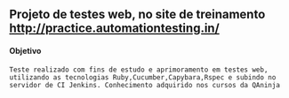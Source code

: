 ## Projeto de testes web,  no site de treinamento  http://practice.automationtesting.in/


#### Objetivo
`
Teste realizado com fins de estudo e aprimoramento em testes web, utilizando as tecnologias Ruby,Cucumber,Capybara,Rspec e subindo no servidor de CI Jenkins.
Conhecimento adquirido nos cursos da QAninja
`
